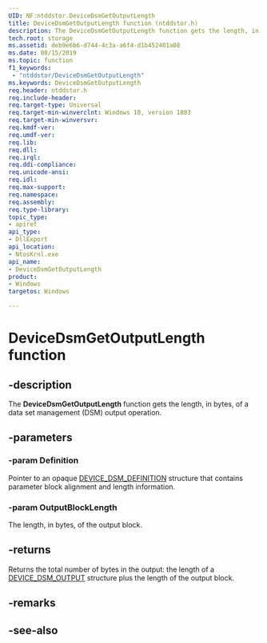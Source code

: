 ```yaml
---
UID: NF:ntddstor.DeviceDsmGetOutputLength
title: DeviceDsmGetOutputLength function (ntddstor.h)
description: The DeviceDsmGetOutputLength function gets the length, in bytes, of a data set management output operation.
tech.root: storage
ms.assetid: deb9e6b6-d744-4c3a-a6f4-d1b452401a08
ms.date: 08/15/2019
ms.topic: function
f1_keywords:
 - "ntddstor/DeviceDsmGetOutputLength"
ms.keywords: DeviceDsmGetOutputLength
req.header: ntddstor.h
req.include-header:
req.target-type: Universal
req.target-min-winverclnt: Windows 10, version 1803
req.target-min-winversvr:
req.kmdf-ver:
req.umdf-ver:
req.lib:
req.dll:
req.irql: 
req.ddi-compliance:
req.unicode-ansi:
req.idl:
req.max-support:
req.namespace:
req.assembly:
req.type-library: 
topic_type: 
- apiref
api_type: 
- DllExport
api_location: 
- NtosKrnl.exe
api_name: 
- DeviceDsmGetOutputLength
product:
- Windows
targetos: Windows

---
```


# DeviceDsmGetOutputLength function

## -description

The **DeviceDsmGetOutputLength** function gets the length, in bytes, of a data set management (DSM) output operation.

## -parameters

### -param Definition

Pointer to an opaque [DEVICE_DSM_DEFINITION](ns-ntddstor-_device_dsm_definition.md) structure that contains parameter block alignment and length information.

### -param OutputBlockLength

The length, in bytes, of the output block.

## -returns

Returns the total number of bytes in the output: the length of a [DEVICE_DSM_OUTPUT](ns-ntddstor-_device_manage_data_set_attributes_output.md) structure plus the length of the output block.

## -remarks

## -see-also
